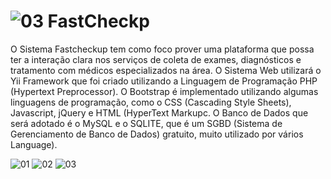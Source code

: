 ![03](https://user-images.githubusercontent.com/5403801/131263348-45e01e2d-2297-42ce-be69-a7a6e5de3723.jpg)
FastCheckp
========

 O Sistema Fastcheckup tem como foco prover uma plataforma que possa ter a interação clara nos serviços de coleta de exames, diagnósticos e tratamento com médicos especializados na área.
 O Sistema Web utilizará o Yii Framework que foi criado utilizando a Linguagem de Programação PHP (Hypertext Preprocessor). 
 O Bootstrap é implementado utilizando algumas linguagens de programação, como o CSS (Cascading Style Sheets), Javascript, jQuery e HTML (HyperText Markupc.
 O Banco de Dados que será adotado é o MySQL e o SQLITE, que é um SGBD (Sistema de Gerenciamento de Banco de Dados) gratuito, muito utilizado por vários
Language).
 
 ![01](https://user-images.githubusercontent.com/5403801/131262754-a9172e58-0d26-488d-a476-ea243b85245a.jpg)
![02](https://user-images.githubusercontent.com/5403801/131263297-256f6c7e-3462-4144-94bf-a39a16f1f16b.jpg)
![03](https://user-images.githubusercontent.com/5403801/131263357-5a2eadee-e173-4467-bfe7-24c49d6a4378.jpg)






 


 

 
 
 
